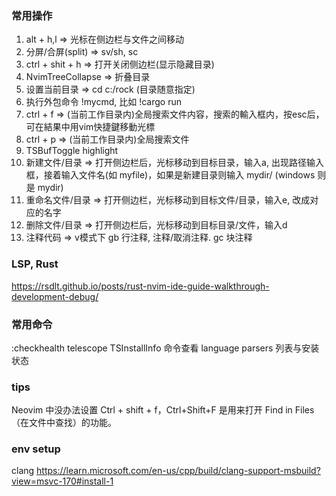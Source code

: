 ### 常用操作
1. alt + h,l => 光标在侧边栏与文件之间移动
2. 分屏/合屏(split) => sv/sh, sc
3. ctrl + shit + h => 打开关闭侧边栏(显示隐藏目录)
4. NvimTreeCollapse => 折叠目录
5. 设置当前目录 => cd c:/rock (目录随意指定)
6. 执行外包命令 !mycmd, 比如 !cargo run
7. ctrl + f => (当前工作目录内)全局搜索文件内容，搜索的輸入框内，按esc后，可在結果中用vim快捷鍵移動光標
8. ctrl + p => (当前工作目录内)全局搜索文件
9. TSBufToggle highlight
10. 新建文件/目录 => 打开侧边栏后，光标移动到目标目录，输入a, 出现路径输入框，接着输入文件名(如 myfile)，如果是新建目录则输入 mydir/
(windows 则是 mydir\) 
12. 重命名文件/目录 => 打开侧边栏，光标移动到目标文件/目录，输入e, 改成对应的名字
13. 删除文件/目录 => 打开侧边栏后，光标移动到目标目录/文件，输入d     
14. 注释代码 => v模式下 gb 行注释, 注释/取消注释. gc 块注释

### LSP, Rust
https://rsdlt.github.io/posts/rust-nvim-ide-guide-walkthrough-development-debug/

### 常用命令
:checkhealth telescope
TSInstallInfo 命令查看 language parsers 列表与安装状态

### tips
Neovim 中没办法设置 Ctrl + shift + f，Ctrl+Shift+F 是用来打开 Find in Files（在文件中查找）的功能。


### env setup
clang
https://learn.microsoft.com/en-us/cpp/build/clang-support-msbuild?view=msvc-170#install-1